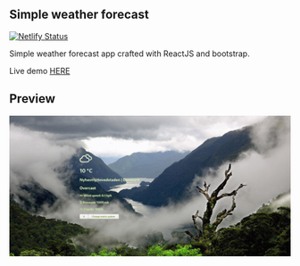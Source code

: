 Simple weather forecast 
--
[![Netlify Status](https://api.netlify.com/api/v1/badges/904fe068-ee7a-4378-8dd0-06179c8e5229/deploy-status)](https://app.netlify.com/sites/elegant-yonath-22dfd9/deploys)

Simple weather forecast app crafted with ReactJS and bootstrap.

Live demo [HERE](https://elegant-yonath-22dfd9.netlify.app/)

Preview
--
![Preview](./doc/preview.png)